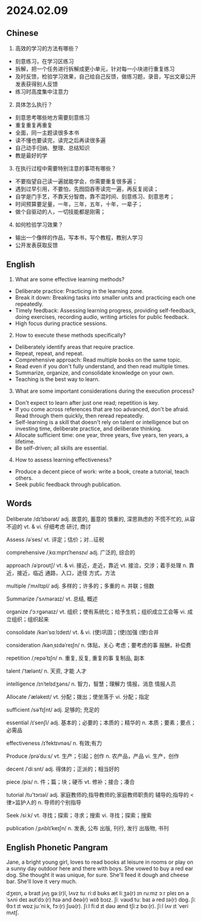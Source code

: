 # 2024.02.09
## Chinese
1. 高效的学习的方法有哪些？
- 刻意练习，在学习区练习
- 拆解，把一个任务进行拆解成更小单元，针对每一小块进行重复练习
- 及时反馈，检验学习效果，自己给自己反馈，做练习题，录音，写出文章公开发表获得别人反馈
- 练习时高度集中注意力
2. 具体怎么执行？
- 刻意思考哪些地方需要刻意练习
- 重复重复再重复
- 全面，同一主题读很多本书
- 读不懂也要读完，读完之后再读很多遍
- 自己动手归纳、整理、总结知识
- 教是最好的学
3. 在执行过程中需要特别注意的事项有哪些？
- 不要指望自己读一遍就能学会，你需要重复很多遍；
- 遇到过早引用，不要怕，先囫囵吞枣读完一遍，再反复阅读；
- 自学是门手艺，不靠天分智商，靠不混时间、刻意练习、刻意思考；
- 时间预算要足量，一年，三年，五年，十年，一辈子；
- 做个自驱动的人，一切技能都是刚需；
4. 如何检验学习效果？
- 输出一个像样的作品，写本书，写个教程，教别人学习
- 公开发表获取反馈
## English
1. What are some effective learning methods?
- Deliberate practice: Practicing in the learning zone.
- Break it down: Breaking tasks into smaller units and practicing each one repeatedly.
- Timely feedback: Assessing learning progress, providing self-feedback, doing exercises, recording audio, writing articles for public feedback.
- High focus during practice sessions.

2. How to execute these methods specifically?
- Deliberately identify areas that require practice.
- Repeat, repeat, and repeat.
- Comprehensive approach: Read multiple books on the same topic.
- Read even if you don't fully understand, and then read multiple times.
- Summarize, organize, and consolidate knowledge on your own.
- Teaching is the best way to learn.

3. What are some important considerations during the execution process?
- Don't expect to learn after just one read; repetition is key.
- If you come across references that are too advanced, don't be afraid. Read through them quickly, then reread repeatedly.
- Self-learning is a skill that doesn't rely on talent or intelligence but on investing time, deliberate practice, and deliberate thinking.
- Allocate sufficient time: one year, three years, five years, ten years, a lifetime.
- Be self-driven; all skills are essential.
  
4. How to assess learning effectiveness?
- Produce a decent piece of work: write a book, create a tutorial, teach others.
- Seek public feedback through publication.
## Words
Deliberate  /dɪˈlɪbərət/
adj. 故意的, 蓄意的
慎重的, 深思熟虑的
不慌不忙的, 从容不迫的
vt. & vi. 仔细考虑
研讨, 商讨

Assess  /əˈses/
vt. 评定；估价；对…征税

comprehensive /ˌkɑːmprɪˈhensɪv/
adj. 广泛的, 综合的

approach /əˈproʊtʃ/
vt. & vi. 接近，走近，靠近
vt. 接洽，交涉；着手处理
n. 靠近，接近，临近
通路，入口，途径
方式，方法

multiple /ˈmʌltɪpl/
adj. 多样的；许多的；多重的
n. 并联；倍数

Summarize  /ˈsʌməraɪz/
vt. 总结, 概述

organize /ˈɔːrɡənaɪz/
vt. 组织；使有系统化；给予生机；组织成立工会等
vi. 成立组织；组织起来

consolidate /kənˈsɑːlɪdeɪt/
vt. & vi. (使)巩固；(使)加强
(使)合并

consideration /kənˌsɪdəˈreɪʃn/
n. 体贴，关心
考虑；要考虑的事
报酬，补偿费

repetition  /ˌrepəˈtɪʃn/
n. 重复, 反复, 重复的事
复制品, 副本

talent /ˈtælənt/
n. 天资, 才能
人才

intelligence  /ɪnˈtelɪdʒəns/
n. 智力，智慧；理解力
情报，消息
情报人员

Allocate /ˈæləkeɪt/
vt. 分配；拨出；使坐落于
vi. 分配；指定

sufficient /səˈfɪʃnt/
adj. 足够的; 充足的

essential  /ɪˈsenʃl/
adj. 基本的；必要的；本质的；精华的
n. 本质；要素；要点；必需品

effectiveness /ɪˈfektɪvnəs/
n. 有效;有力

Produce  /prəˈduːs/
vt. 生产；引起；创作
n. 农产品，产品
vi. 生产，创作

decent /ˈdiːsnt/
adj. 得体的；正派的；相当好的

piece /pis/
n. 件；篇；块；硬币
vt. 修补；接合；凑合

tutorial /tu'tɔrɪəl/
adj. 家庭教师的;指导教师的;家庭教师职责的
辅导的;指导的
<律>监护人的
n. 导师的个别指导

Seek /siːk/
vt. 寻找；探索；寻求；搜索
vi. 寻找；探索；搜索

publication /ˌpʌblɪˈkeɪʃn/
n. 发表, 公布
出版, 刊行, 发行
出版物, 书刊
## English Phonetic Pangram
Jane, a bright young girl, loves to read books at leisure in rooms or play on a sunny day outdoor here and there with boys. She vowed to buy a red ear dog. She thought it was unique, for sure. She'll feed it dough and cheese bar. She'll love it very much.

dʒeɪn, ə braɪt jʌŋ gəː(r)l, lʌvz tuː riːd bʊks æt liːʒə(r) ɪn ruːmz ɔːr pleɪ ɒn ə ˈsʌni deɪ aʊtˈdɔː(r) hɪə and ðeə(r) wɪð bɔɪz. ʃiː vaʊd tuː baɪ ə red ɪə(r) dɒg. ʃiː θɔːt ɪt wɒz juːˈniːk, fɔː(r) ʃʊə(r). ʃiːl fiːd ɪt dəʊ ænd tʃiːz bɑː(r). ʃiːl lʌv ɪt ˈveri mʌtʃ.